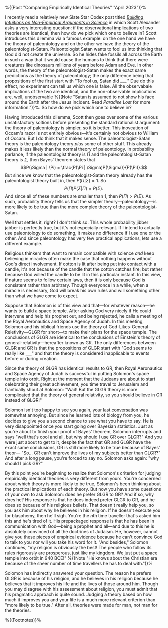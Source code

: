 %{(Post "Comparing Empirically Identical Theories" "April 2023")}%

I recently read a relatively new Slate Star Codex post titled
[*Building Intuitions on Non-Empirical Arguments in Science*](https://slatestarcodex.com/2019/11/06/building-intuitions-on-non-empirical-arguments-in-science/)
in which Scott Alexander asks a very interesting question: if the
observational implications of two theories are identical, then how
do we pick which one to believe in? Scott introduces this dilemma
via a famous example: on the one hand we have the theory of paleontology
and on the other we have the theory of the paleontologist-Satan. Paleontologist
Satan wants to fool us into thinking that God did not create the universe. So
he hides fake fossils all across the Earth in such a way that it would
cause the humans to think that there were creatures like dinosaurs millions of years
before Adam and Eve. In other words, the theory of the paleontologist-Satan makes
the exact same predictions as the theory of paleontology; the only difference
being that propositions of the first start with "To fool us, Satan did ___." Due
do this effect, no experiment can tell us which one is false. All the observabale
implications of the two are identical, and the non-observable implications are, well,
unobservable %{(Note "Satan is assumed to not show his face around the Earth after
the Jesus incident. Read <i>Paradise Lost</i> for more information.")}%. So how do
we pick which one to believe in?

Having introduced this dilemma, Scott then goes over some of the
various unsatisfactory soltions before presenting the standard
rationalist argument: the theory of paleontology is simpler, so it is
better. This inovcation of Occam's razor is not entirely obvious—it's
certainly not obvious to William of Occam. But I do think that it makes
sense. The paleontologist-Satan theory is the paleontology theory *plus*
some of other stuff. This already makes it less likely than the normal
theory of paleontology. In probability parlance, if the paleontologist
theory is $\Pi$ and the paleontologist-Satan theory is $\Sigma$, then
Bayes' theorem states that
$$P(\Sigma | \Pi) = \frac{P(\Pi | \Sigma)P(\Sigma)}{P(\Pi)}.$$
But since we know that the paleontologist-Satan theory already has
the paleontologist theory built in, then $P(\Pi | \Sigma) = 1$. So
$$P(\Pi)P(\Sigma|\Pi) = P(\Sigma).$$
And since all of these numbers are smaller than $1$, then $P(\Pi) > P(\Sigma)$.
As such, probability theory tells us that the simpler theory—paleontology—is
more likely to be true than the more complex theory of the
paleontologist-Satan.

Well that settles it, right? I don't think so. This whole probability jibber
jabber is perfectly true, but it's not especially relevant. If I intend to 
actually use paleontology to do something, it makes no difference if I use
one or the other. And since paleontology has very few practical applications,
lets use a different example.

Religious thinkers that want to remain compatible with science *and* keep
believing in miracles often make the case that nothing happens without God's
direct involvement. If cotton is lit after being put into contact
with a candle, it's not because of the candle that the cotton catches fire;
but rather because God willed the candle to be lit in this particular instant.
In this view, if nature seems to follow certain laws, then it is only because
God is consistent rather than arbitrary. Though everyonce in a while, when a miracle
is necessary, God will break his own rules and will something other than what
we have come to expect.

Suppose that Solomon is of this view and that—for whatever reason—he wants to
build a space temple. After asking God very nicely if He could intervene and
help his prophet out, and being rejected, he calls a meeting of the Royal 
Aeronautics and Space Agency of Judah. In this meeting, Solomon and his
biblical friends use the theory of God-Likes-General-Reletivity—GLGR for
short—to make their plans for the space temple. The conclusions of GLGR are
identical to the conclusions of Einstein's theory of general-relativity—hereafter
known as GR. The only differences between GLGR and GR is that the propositions of 
GLGR start with "God seems to really like ___" and that the theory is considered
inapplicable to events before or during creation.

Since the theory of GLGR has identical results to GR, then Royal Aeronautics
and Space Agency of Judah is successful in putting Solomon's space temple into
orbit. Right at the moment that the Judeans are about to start celebrating
their great achievement, you time travel to Jerusalem and frantically shout at
Solomon: "Wait! But the GLGR theory is more complicated that the theory of general
relativity, so you should believe in GR instead of GLGR!"

Solomon isn't too happy to see you again, your 
[last conversation](https://slatestarcodex.com/2014/11/21/the-categories-were-made-for-man-not-man-for-the-categories/)
was somewhat annoying. But since he learned lots of biology from you, he decides
to give you a second chance to see what you have to say. He is very disappointed
once you start going over Bayesian statistics. Just as you're about to finish your
proof of Bayes' theorem, Solomon interrupts and says "well that's cool and all, but
why should I use GR over GLGR?" And you were just about to get to it, despite the
fact that GR and GLGR have the exact same conclusions, GR is still more likely to
be true because of Bayes' theor— "So... GR can't improve the lives of my subjects
better than GLGR?" And after a long pause, you're forced to say no. Solomon asks
again: "why should I pick GR?"

By this point you're beginning to realize that Solomon's criterion for judging
empirically identical theories is very different from yours. You're concerned
about which theory is more likely to be true, Solomon's been thinking about
the practical implications of each theory. But now you have some questions of
your own to ask Solomon: does he prefer GLGR to GR? And if so, why does he?
His response is that he does indeed prefer GLGR to GR, and he does so because
of his religious beliefs. That doesn't really help you, so you ask him about why
he believes in his religion. If he doesn't execute you for blasphemy, then he'll
sigh. You're the $n$th time traveller that's asked him this and he's tired of it.
His prepackaged response is that he has been in communication with God—being a 
prophet and all—and due to this he is absolutely convinced of all the doctrines of
Judaism. He, however, cannot give you these pieces of empirical evidence because he 
can't convince God to talk to you nor will you take his word for it. "And besides,"
Solomon continues, "my religion is obviously the best! The people who follow its
rules rigorously are prosperous, just like my kingdom. We just put a space temple
into orbit in 940 BCE!" %{(Note "He knows about the Christian era because of the
sheer number of time travellers he has to deal with.")}%

Solomon has indirectly answered your question. The reason he prefers GLGR
is because of his religion, and he believes in his religion because he believes
that it improves his life and the lives of those around him. Though you may disagree
with his assessment about religion, you must admit that his pragmatic approach
is quite sound. Judging a theory based on how much it improves you and your life is
a much more relevant criterion than "more likely to be true." After all, theories
were made for man, not man for the theories.

%{(Footnotes)}%
